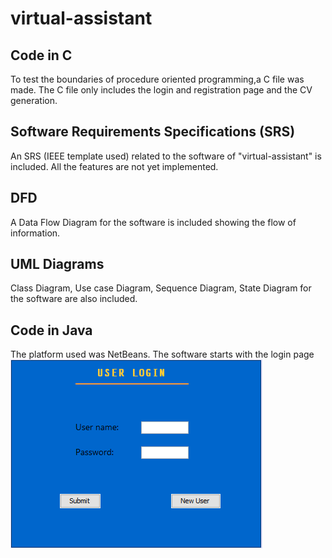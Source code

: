 # virtual-assistant
## Code in C
To test the boundaries of procedure oriented programming,a C file was made.
The C file only includes the login and registration page and the CV generation.
## Software Requirements Specifications (SRS)
An SRS (IEEE template used) related to the software of "virtual-assistant" is included.
All the features are not yet implemented.
## DFD
A Data Flow Diagram for the software is included showing the flow of information.
## UML Diagrams
Class Diagram, Use case Diagram, Sequence Diagram, State Diagram for the software are also included.

## Code in Java
The platform used was NetBeans.
The software starts with the login page
![User Login](images/userlogin.png?raw=true "Title")
